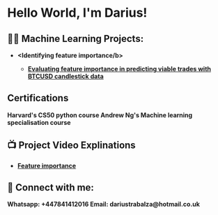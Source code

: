 <h1>Hello World, I'm Darius! </h1>

<h2>👨‍💻 Machine Learning Projects:</h2>

- <b><Identifying feature importance/b>
  - [Evaluating feature importance in predicting viable trades with BTCUSD candlestick data](https://github.com/joshmadakor1/Algorithms-Practice)
 
<h2>Certifications</h2>
<b>Harvard's CS50 python course</b>
<b>Andrew Ng's Machine learning specialisation course</b>


<h2>📺 Project Video Explinations</h2>

- [Feature importance](https://www.youtube.com/watch?v=a83ASGn_V_s)

<h2> 🤳 Connect with me:</h2>
<b>Whatsapp: +447841412016</b>
<b>Email: dariustrabalza@hotmail.co.uk</b>

[youtube]: https://www.youtube.com/c/dariustrabalza/
[instagram]: https://www.instagram.com/dariustrabalza/
[linkedin]: https://linkedin.com/in/dariustrabalza

<!--
**joshmadakor1/joshmadakor1** is a ✨ _special_ ✨ repository because its `README.md` (this file) appears on your GitHub profile.

Here are some ideas to get you started:

- 🔭 I’m currently working on ...
- 🌱 I’m currently learning ...
- 👯 I’m looking to collaborate on ...
- 🤔 I’m looking for help with ...
- 💬 Ask me about ...
- 📫 How to reach me: ...
- 😄 Pronouns: ...
- ⚡ Fun fact: ...
-->

